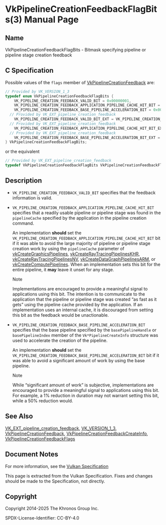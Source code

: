 # VkPipelineCreationFeedbackFlagBits(3) Manual Page

## Name

VkPipelineCreationFeedbackFlagBits - Bitmask specifying pipeline or pipeline stage creation feedback



## [](#_c_specification)C Specification

Possible values of the `flags` member of [VkPipelineCreationFeedback](https://registry.khronos.org/vulkan/specs/latest/man/html/VkPipelineCreationFeedback.html) are:

```c++
// Provided by VK_VERSION_1_3
typedef enum VkPipelineCreationFeedbackFlagBits {
    VK_PIPELINE_CREATION_FEEDBACK_VALID_BIT = 0x00000001,
    VK_PIPELINE_CREATION_FEEDBACK_APPLICATION_PIPELINE_CACHE_HIT_BIT = 0x00000002,
    VK_PIPELINE_CREATION_FEEDBACK_BASE_PIPELINE_ACCELERATION_BIT = 0x00000004,
  // Provided by VK_EXT_pipeline_creation_feedback
    VK_PIPELINE_CREATION_FEEDBACK_VALID_BIT_EXT = VK_PIPELINE_CREATION_FEEDBACK_VALID_BIT,
  // Provided by VK_EXT_pipeline_creation_feedback
    VK_PIPELINE_CREATION_FEEDBACK_APPLICATION_PIPELINE_CACHE_HIT_BIT_EXT = VK_PIPELINE_CREATION_FEEDBACK_APPLICATION_PIPELINE_CACHE_HIT_BIT,
  // Provided by VK_EXT_pipeline_creation_feedback
    VK_PIPELINE_CREATION_FEEDBACK_BASE_PIPELINE_ACCELERATION_BIT_EXT = VK_PIPELINE_CREATION_FEEDBACK_BASE_PIPELINE_ACCELERATION_BIT,
} VkPipelineCreationFeedbackFlagBits;
```

or the equivalent

```c++
// Provided by VK_EXT_pipeline_creation_feedback
typedef VkPipelineCreationFeedbackFlagBits VkPipelineCreationFeedbackFlagBitsEXT;
```

## [](#_description)Description

- `VK_PIPELINE_CREATION_FEEDBACK_VALID_BIT` specifies that the feedback information is valid.
- `VK_PIPELINE_CREATION_FEEDBACK_APPLICATION_PIPELINE_CACHE_HIT_BIT` specifies that a readily usable pipeline or pipeline stage was found in the `pipelineCache` specified by the application in the pipeline creation command.
  
  An implementation **should** set the `VK_PIPELINE_CREATION_FEEDBACK_APPLICATION_PIPELINE_CACHE_HIT_BIT` bit if it was able to avoid the large majority of pipeline or pipeline stage creation work by using the `pipelineCache` parameter of [vkCreateGraphicsPipelines](https://registry.khronos.org/vulkan/specs/latest/man/html/vkCreateGraphicsPipelines.html), [vkCreateRayTracingPipelinesKHR](https://registry.khronos.org/vulkan/specs/latest/man/html/vkCreateRayTracingPipelinesKHR.html), [vkCreateRayTracingPipelinesNV](https://registry.khronos.org/vulkan/specs/latest/man/html/vkCreateRayTracingPipelinesNV.html), [vkCreateDataGraphPipelinesARM](https://registry.khronos.org/vulkan/specs/latest/man/html/vkCreateDataGraphPipelinesARM.html), or [vkCreateComputePipelines](https://registry.khronos.org/vulkan/specs/latest/man/html/vkCreateComputePipelines.html). When an implementation sets this bit for the entire pipeline, it **may** leave it unset for any stage.
  
  Note
  
  Implementations are encouraged to provide a meaningful signal to applications using this bit. The intention is to communicate to the application that the pipeline or pipeline stage was created “as fast as it gets” using the pipeline cache provided by the application. If an implementation uses an internal cache, it is discouraged from setting this bit as the feedback would be unactionable.
- `VK_PIPELINE_CREATION_FEEDBACK_BASE_PIPELINE_ACCELERATION_BIT` specifies that the base pipeline specified by the `basePipelineHandle` or `basePipelineIndex` member of the `Vk*PipelineCreateInfo` structure was used to accelerate the creation of the pipeline.
  
  An implementation **should** set the `VK_PIPELINE_CREATION_FEEDBACK_BASE_PIPELINE_ACCELERATION_BIT` bit if it was able to avoid a significant amount of work by using the base pipeline.
  
  Note
  
  While “significant amount of work” is subjective, implementations are encouraged to provide a meaningful signal to applications using this bit. For example, a 1% reduction in duration may not warrant setting this bit, while a 50% reduction would.

## [](#_see_also)See Also

[VK\_EXT\_pipeline\_creation\_feedback](https://registry.khronos.org/vulkan/specs/latest/man/html/VK_EXT_pipeline_creation_feedback.html), [VK\_VERSION\_1\_3](https://registry.khronos.org/vulkan/specs/latest/man/html/VK_VERSION_1_3.html), [VkPipelineCreationFeedback](https://registry.khronos.org/vulkan/specs/latest/man/html/VkPipelineCreationFeedback.html), [VkPipelineCreationFeedbackCreateInfo](https://registry.khronos.org/vulkan/specs/latest/man/html/VkPipelineCreationFeedbackCreateInfo.html), [VkPipelineCreationFeedbackFlags](https://registry.khronos.org/vulkan/specs/latest/man/html/VkPipelineCreationFeedbackFlags.html)

## [](#_document_notes)Document Notes

For more information, see the [Vulkan Specification](https://registry.khronos.org/vulkan/specs/latest/html/vkspec.html#VkPipelineCreationFeedbackFlagBits)

This page is extracted from the Vulkan Specification. Fixes and changes should be made to the Specification, not directly.

## [](#_copyright)Copyright

Copyright 2014-2025 The Khronos Group Inc.

SPDX-License-Identifier: CC-BY-4.0